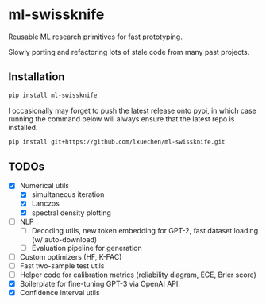 # ml-swissknife

Reusable ML research primitives for fast prototyping. 

Slowly porting and refactoring lots of stale code from many past projects.

## Installation

```bash
pip install ml-swissknife
```

I occasionally may forget to push the latest release onto pypi, in which case running the command below will always ensure that the latest repo is installed. 

```bash
pip install git+https://github.com/lxuechen/ml-swissknife.git
```

## TODOs
- [x] Numerical utils
  - [x] simultaneous iteration
  - [x] Lanczos
  - [x] spectral density plotting
- [ ] NLP
  - [ ] Decoding utils, new token embedding for GPT-2, fast dataset loading (w/ auto-download)
  - [ ] Evaluation pipeline for generation
- [ ] Custom optimizers (HF, K-FAC)
- [ ] Fast two-sample test utils
- [ ] Helper code for calibration metrics (reliability diagram, ECE, Brier score)
- [x] Boilerplate for fine-tuning GPT-3 via OpenAI API.
- [x] Confidence interval utils
